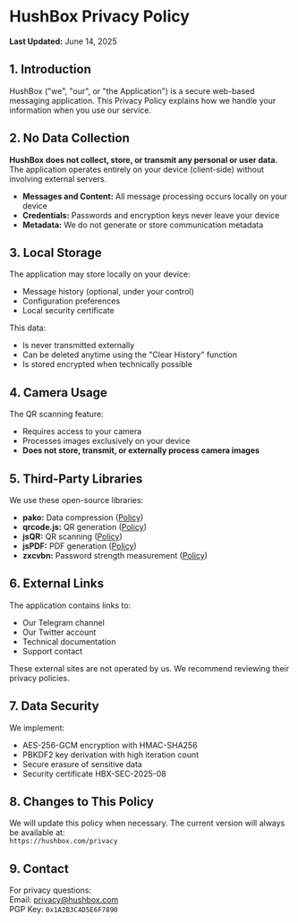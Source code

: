 # HushBox Privacy Policy

**Last Updated:** June 14, 2025

## 1. Introduction
HushBox ("we", "our", or "the Application") is a secure web-based messaging application. This Privacy Policy explains how we handle your information when you use our service.

## 2. No Data Collection
**HushBox does not collect, store, or transmit any personal or user data.** The application operates entirely on your device (client-side) without involving external servers.

- **Messages and Content:** All message processing occurs locally on your device
- **Credentials:** Passwords and encryption keys never leave your device
- **Metadata:** We do not generate or store communication metadata

## 3. Local Storage
The application may store locally on your device:
- Message history (optional, under your control)
- Configuration preferences
- Local security certificate

This data:
- Is never transmitted externally
- Can be deleted anytime using the "Clear History" function
- Is stored encrypted when technically possible

## 4. Camera Usage
The QR scanning feature:
- Requires access to your camera
- Processes images exclusively on your device
- **Does not store, transmit, or externally process camera images**

## 5. Third-Party Libraries
We use these open-source libraries:
- **pako:** Data compression ([Policy](https://github.com/nodeca/pako))
- **qrcode.js:** QR generation ([Policy](https://github.com/soldair/node-qrcode))
- **jsQR:** QR scanning ([Policy](https://github.com/cozmo/jsQR))
- **jsPDF:** PDF generation ([Policy](https://github.com/parallax/jsPDF))
- **zxcvbn:** Password strength measurement ([Policy](https://github.com/dropbox/zxcvbn))

## 6. External Links
The application contains links to:
- Our Telegram channel
- Our Twitter account
- Technical documentation
- Support contact

These external sites are not operated by us. We recommend reviewing their privacy policies.

## 7. Data Security
We implement:
- AES-256-GCM encryption with HMAC-SHA256
- PBKDF2 key derivation with high iteration count
- Secure erasure of sensitive data
- Security certificate HBX-SEC-2025-08

## 8. Changes to This Policy
We will update this policy when necessary. The current version will always be available at:  
`https://hushbox.com/privacy`

## 9. Contact
For privacy questions:  
Email: privacy@hushbox.com  
PGP Key: `0x1A2B3C4D5E6F7890`
